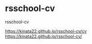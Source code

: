 # rsschool-cv

rsschool-cv

https://kinata22.github.io/rsschool-cv/cv
https://kinata22.github.io/rsschool-cv/

